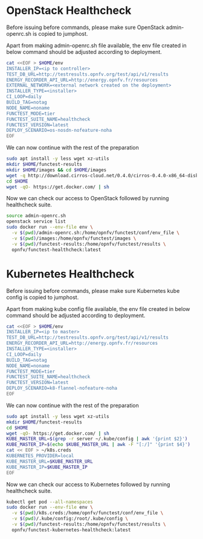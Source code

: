 # OpenStack Healthcheck

Before issuing before commands, please make sure OpenStack admin-openrc.sh
is copied to jumphost.

Apart from making admin-openrc.sh file available, the env file created
in below command should be adjusted according to deployment.

```bash
cat <<EOF > $HOME/env
INSTALLER_IP=<ip to controller>
TEST_DB_URL=http://testresults.opnfv.org/test/api/v1/results
ENERGY_RECORDER_API_URL=http://energy.opnfv.fr/resources
EXTERNAL_NETWORK=<external network created on the deployment>
INSTALLER_TYPE=<installer>
CI_LOOP=daily
BUILD_TAG=notag
NODE_NAME=noname
FUNCTEST_MODE=tier
FUNCTEST_SUITE_NAME=healthcheck
FUNCTEST_VERSION=latest
DEPLOY_SCENARIO=os-nosdn-nofeature-noha
EOF
```

We can now continue with the rest of the preparation

```bash
sudo apt install -y less wget xz-utils
mkdir $HOME/functest-results
mkdir $HOME/images && cd $HOME/images
wget -q http://download.cirros-cloud.net/0.4.0/cirros-0.4.0-x86_64-disk.img
cd $HOME
wget -qO- https://get.docker.com/ | sh
```

Now we can check our access to OpenStack followed by running healthcheck suite.

```bash
source admin-openrc.sh
openstack service list
sudo docker run --env-file env \
  -v $(pwd)/admin-openrc.sh:/home/opnfv/functest/conf/env_file \
  -v $(pwd)/images:/home/opnfv/functest/images \
  -v $(pwd)/functest-results:/home/opnfv/functest/results \
  opnfv/functest-healthcheck:latest
```
# Kubernetes  Healthcheck

Before issuing before commands, please make sure Kubernetes kube config
is copied to jumphost.

Apart from making kube config file available, the env file created
in below command should be adjusted according to deployment.

```bash
cat <<EOF > $HOME/env
INSTALLER_IP=<ip to master>
TEST_DB_URL=http://testresults.opnfv.org/test/api/v1/results
ENERGY_RECORDER_API_URL=http://energy.opnfv.fr/resources
INSTALLER_TYPE=<installer>
CI_LOOP=daily
BUILD_TAG=notag
NODE_NAME=noname
FUNCTEST_MODE=tier
FUNCTEST_SUITE_NAME=healthcheck
FUNCTEST_VERSION=latest
DEPLOY_SCENARIO=k8-flannel-nofeature-noha
EOF
```

We can now continue with the rest of the preparation

```bash
sudo apt install -y less wget xz-utils
mkdir $HOME/functest-results
cd $HOME
wget -qO- https://get.docker.com/ | sh
KUBE_MASTER_URL=$(grep -r server ~/.kube/config | awk '{print $2}')
KUBE_MASTER_IP=$(echo $KUBE_MASTER_URL | awk -F "[:/]" '{print $4}')
cat << EOF > ~/k8s.creds
KUBERNETES_PROVIDER=local
KUBE_MASTER_URL=$KUBE_MASTER_URL
KUBE_MASTER_IP=$KUBE_MASTER_IP
EOF
```

Now we can check our access to Kubernetes followed by running healthcheck suite.

```bash
kubectl get pod --all-namespaces
sudo docker run --env-file env \
  -v $(pwd)/k8s.creds:/home/opnfv/functest/conf/env_file \
  -v $(pwd)/.kube/config:/root/.kube/config \
  -v $(pwd)/functest-results:/home/opnfv/functest/results \
  opnfv/functest-kubernetes-healthcheck:latest
```


